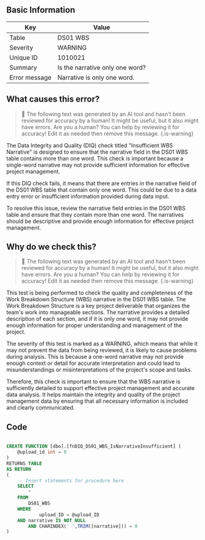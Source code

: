 ## Basic Information
| Key         | Value          |
|-------------|----------------|
| Table       | DS01 WBS |
| Severity    | WARNING |
| Unique ID   | 1010021   |
| Summary     | Is the narrative only one word? |
| Error message | Narrative is only one word. |

## What causes this error?

> :robot: The following text was generated by an AI tool and hasn't been reviewed for accuracy by a human! It might be useful, but it also might have errors. Are you a human? You can help by reviewing it for accuracy! Edit it as needed then remove this message.
{.is-warning}

The Data Integrity and Quality (DIQ) check titled "Insufficient WBS Narrative" is designed to ensure that the narrative field in the DS01 WBS table contains more than one word. This check is important because a single-word narrative may not provide sufficient information for effective project management.

If this DIQ check fails, it means that there are entries in the narrative field of the DS01 WBS table that contain only one word. This could be due to a data entry error or insufficient information provided during data input.

To resolve this issue, review the narrative field entries in the DS01 WBS table and ensure that they contain more than one word. The narratives should be descriptive and provide enough information for effective project management.
## Why do we check this?

> :robot: The following text was generated by an AI tool and hasn't been reviewed for accuracy by a human! It might be useful, but it also might have errors. Are you a human? You can help by reviewing it for accuracy! Edit it as needed then remove this message.
{.is-warning}

This test is being performed to check the quality and completeness of the Work Breakdown Structure (WBS) narrative in the DS01 WBS table. The Work Breakdown Structure is a key project deliverable that organizes the team's work into manageable sections. The narrative provides a detailed description of each section, and if it is only one word, it may not provide enough information for proper understanding and management of the project.

The severity of this test is marked as a WARNING, which means that while it may not prevent the data from being reviewed, it is likely to cause problems during analysis. This is because a one-word narrative may not provide enough context or detail for accurate interpretation and could lead to misunderstandings or misinterpretations of the project's scope and tasks.

Therefore, this check is important to ensure that the WBS narrative is sufficiently detailed to support effective project management and accurate data analysis. It helps maintain the integrity and quality of the project management data by ensuring that all necessary information is included and clearly communicated.
## Code

```sql

CREATE FUNCTION [dbo].[fnDIQ_DS01_WBS_IsNarrativeInsufficient] (
	@upload_id int = 0
)
RETURNS TABLE
AS RETURN
(
    -- Insert statements for procedure here
	SELECT 
		* 
	FROM 
		DS01_WBS
	WHERE 
			upload_ID = @upload_ID
    AND narrative IS NOT NULL
		AND CHARINDEX(' ',TRIM([narrative])) = 0
)
```
